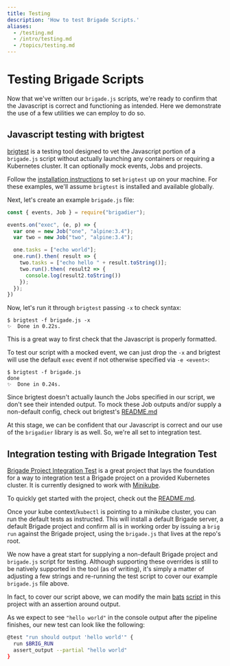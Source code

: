 ```yaml
---
title: Testing
description: 'How to test Brigade Scripts.'
aliases:
  - /testing.md
  - /intro/testing.md
  - /topics/testing.md
---
```


# Testing Brigade Scripts

Now that we've written our `brigade.js` scripts, we're ready to confirm that the
Javascript is correct and functioning as intended.  Here we demonstrate the use
of a few utilities we can employ to do so.

## Javascript testing with brigtest

[brigtest](https://github.com/technosophos/brigtest) is a testing tool designed
to vet the Javascript portion of a `brigade.js` script without actually launching
any containers or requiring a Kubernetes cluster.  It can optionally mock
events, Jobs and projects.

Follow the [installation instructions](https://github.com/technosophos/brigtest#installing)
to set `brigtest` up on your machine.  For these examples, we'll assume `brigtest`
is installed and available globally.

Next, let's create an example `brigade.js` file:

```javascript
const { events, Job } = require("brigadier");

events.on("exec", (e, p) => {
  var one = new Job("one", "alpine:3.4");
  var two = new Job("two", "alpine:3.4");

  one.tasks = ["echo world"];
  one.run().then( result => {
    two.tasks = ["echo hello " + result.toString()];
    two.run().then( result2 => {
      console.log(result2.toString())
    });
  });
})
```

Now, let's run it through `brigtest` passing `-x` to check syntax:

```console
$ brigtest -f brigade.js -x
✨  Done in 0.22s.
```

This is a great way to first check that the Javascript is properly formatted.

To test our script with a mocked event, we can just drop the `-x` and brigtest
will use the default `exec` event if not otherwise specified via `-e <event>`:

```console
$ brigtest -f brigade.js
done
✨  Done in 0.24s.
```

Since brigtest doesn't actually launch the Jobs specified in our script, we don't
see their intended output.  To mock these Job outputs and/or supply a non-default
config, check out brigtest's [README.md](https://github.com/technosophos/brigtest/blob/master/README.md#modeling-behavior)

At this stage, we can be confident that our Javascript is correct and our use of
the `brigadier` library is as well.  So, we're all set to integration test.

## Integration testing with Brigade Integration Test

[Brigade Project Integration Test](https://github.com/blimmer/brigade-project-integration-test)
is a great project that lays the foundation for a way to integration test a Brigade project
on a provided Kubernetes cluster.  It is currently designed to work with
[Minikube](https://github.com/kubernetes/minikube).

To quickly get started with the project, check out the
[README.md](https://github.com/blimmer/brigade-project-integration-test/blob/master/README.md).

Once your kube context/`kubectl` is pointing to a minikube cluster, you can run the default
tests as instructed.  This will install a default Brigade server, a default Brigade project
and confirm all is in working order by issuing a `brig run` against the Brigade project,
using the `brigade.js` that lives at the repo's root.

We now have a great start for supplying a non-default Brigade project and `brigade.js`
script for testing.  Although supporting these overrides is still to be natively supported
in the tool (as of writing), it's simply a matter of adjusting a few strings and re-running
the test script to cover our example `brigade.js` file above.

In fact, to cover our script above, we can modify the main [bats](https://github.com/sstephenson/bats)
[script](https://github.com/blimmer/brigade-project-integration-test/blob/master/test/tests.bats) in
this project with an assertion around output.

As we expect to see `"hello world"` in the console output after the pipeline finishes,
our new test can look like the following:


```bash
@test "run should output 'hello world'" {
  run $BRIG_RUN
  assert_output --partial "hello world"
}
```
